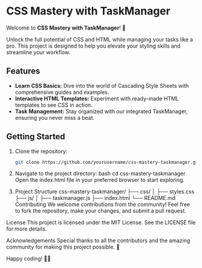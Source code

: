 # CSS Mastery with TaskManager

Welcome to **CSS Mastery with TaskManager**! 🌟

Unlock the full potential of CSS and HTML while managing your tasks like a pro. This project is designed to help you elevate your styling skills and streamline your workflow.

## Features

- **Learn CSS Basics:** Dive into the world of Cascading Style Sheets with comprehensive guides and examples.
- **Interactive HTML Templates:** Experiment with ready-made HTML templates to see CSS in action.
- **Task Management:** Stay organized with our integrated TaskManager, ensuring you never miss a beat.

## Getting Started

1. Clone the repository:
   ```bash
   git clone https://github.com/yourusername/css-mastery-taskmanager.git
   ```

2. Navigate to the project directory:
bash
cd css-mastery-taskmanager
Open the index.html file in your preferred browser to start exploring.

3. Project Structure
css-mastery-taskmanager/
├── css/
│   ├── styles.css
├── js/
│   ├── taskmanager.js
├── index.html
└── README.md
Contributing
We welcome contributions from the community! Feel free to fork the repository, make your changes, and submit a pull request.

License
This project is licensed under the MIT License. See the LICENSE file for more details.

Acknowledgements
Special thanks to all the contributors and the amazing community for making this project possible. 🙌

Happy coding! 🎨✨
